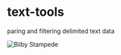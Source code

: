 text-tools
==========

paring and filtering delimited text data

![Bilby Stampede](http://example.com/images/logo.png)

